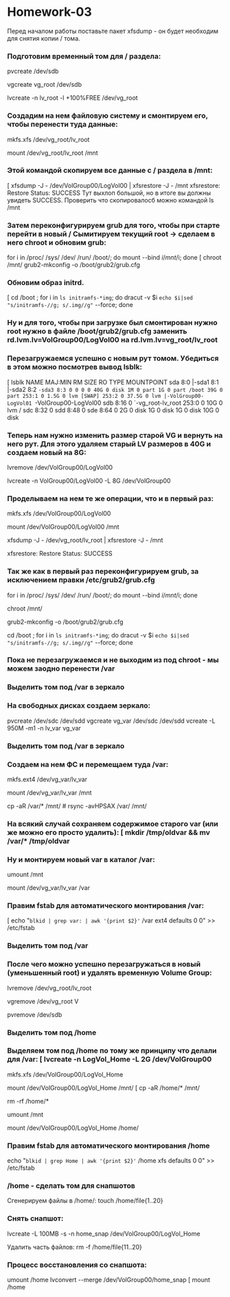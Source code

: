 # Homework-03
 Перед началом работы поставьте пакет xfsdump - он будет необходим для снятия копии / тома.
  
  ### Подготовим временный том для / раздела:
 pvcreate /dev/sdb

 vgcreate vg_root /dev/sdb 

 lvcreate -n lv_root -l +100%FREE /dev/vg_root
 ###  Создадим на нем файловую систему и смонтируем его, чтобы перенести туда данные:
 mkfs.xfs /dev/vg_root/lv_root 

 mount /dev/vg_root/lv_root /mnt
   
    
  ### Этой командой скопируем все данные с / раздела в /mnt:
 [ xfsdump -J - /dev/VolGroup00/LogVol00 | xfsrestore -J - /mnt xfsrestore: Restore Status: SUCCESS
 Тут выхлоп большой, но в итоге вы должны увидеть SUCCESS. Проверить что скопировалосб можно командой ls /mnt
   
    
 ###  Затем переконфигурируем grub для того, чтобы при старте перейти в новый / Сымитируем текущий root -> сделаем в него chroot и обновим grub:
 for i in /proc/ /sys/ /dev/ /run/ /boot/; do mount --bind $i /mnt/$i; done [ chroot /mnt/
 grub2-mkconfig -o /boot/grub2/grub.cfg
      
 ###  Обновим образ initrd. 
 [ cd /boot ; for i in `ls initramfs-*img`; do dracut -v $i `echo $i|sed "s/initramfs-//g; s/.img//g"` --force; done

 ###  Ну и для того, чтобы при загрузке был смонтирован нужно root нужно в файле /boot/grub2/grub.cfg заменить rd.lvm.lv=VolGroup00/LogVol00 на rd.lvm.lv=vg_root/lv_root
   
    
 ### Перезагружаемся успешно с новым рут томом. Убедиться в этом можно посмотрев вывод lsblk:
 [ lsblk
 NAME MAJ:MIN RM SIZE RO TYPE MOUNTPOINT
  sda 8:0
 |-sda1 8:1
 |-sda2 8:2
 `-sda3 8:3
 0 0 0 0
 40G 0 disk 1M 0 part
 1G 0 part /boot 39G 0 part
 253:1 0 1.5G 0 lvm [SWAP] 253:2 0 37.5G 0 lvm
 |-VolGroup00-LogVol01
 `-VolGroup00-LogVol00
 sdb 8:16 0
 `-vg_root-lv_root 253:0 0 10G 0 lvm /
 sdc 8:32 0
 sdd 8:48 0
 sde 8:64 0
 2G 0 disk 1G 0 disk 1G 0 disk
 10G 0 disk
   
    
 ###  Теперь нам нужно изменить размер старой VG и вернуть на него рут. Для этого удаляем старый LV размеров в 40G и создаем новый на 8G:
 lvremove /dev/VolGroup00/LogVol00

 lvcreate -n VolGroup00/LogVol00 -L 8G /dev/VolGroup00
     
 ###  Проделываем на нем те же операции, что и в первый раз:
 mkfs.xfs /dev/VolGroup00/LogVol00

 mount /dev/VolGroup00/LogVol00 /mnt

 xfsdump -J - /dev/vg_root/lv_root | xfsrestore -J - /mnt 

 xfsrestore: Restore Status: SUCCESS
    
 ###  Так же как в первый раз переконфигурируем grub, за исключением правки /etc/grub2/grub.cfg
 for i in /proc/ /sys/ /dev/ /run/ /boot/; do mount --bind $i /mnt/$i; done 

 chroot /mnt/

 grub2-mkconfig -o /boot/grub2/grub.cfg

 cd /boot ; for i in `ls initramfs-*img`; do dracut -v $i `echo $i|sed "s/initramfs-//g; s/.img//g"` --force; done

 ### Пока не перезагружаемся и не выходим из под chroot - мы можем заодно перенести /var
   
 ###   Выделить том под /var в зеркало
  ###   На свободных дисках создаем зеркало:
 pvcreate /dev/sdc /dev/sdd 
 vgcreate vg_var /dev/sdc /dev/sdd 
 vcreate -L 950M -m1 -n lv_var vg_var 
   
  ###  Выделить том под /var в зеркало
   ###  Создаем на нем ФС и перемещаем туда /var: 
   
 mkfs.ext4 /dev/vg_var/lv_var

 mount /dev/vg_var/lv_var /mnt

 cp -aR /var/* /mnt/ # rsync -avHPSAX /var/ /mnt/
 ###  На всякий случай сохраняем содержимое старого var (или же можно его просто удалить): [ mkdir /tmp/oldvar && mv /var/* /tmp/oldvar
 ###  Ну и монтируем новый var в каталог /var:
 umount /mnt

 mount /dev/vg_var/lv_var /var
 ### Правим fstab для автоматического монтирования /var:
 [ echo "`blkid | grep var: | awk '{print $2}'` /var ext4 defaults 0 0" >> /etc/fstab
   
 ###   Выделить том под /var
 ###    После чего можно успешно перезагружаться в новый (уменьшенный root) и удалять временную Volume Group:
 lvremove /dev/vg_root/lv_root

 vgremove /dev/vg_root V

 pvremove /dev/sdb

   
  ###  Выделить том под /home
 ###  Выделяем том под /home по тому же принципу что делали для /var: [ lvcreate -n LogVol_Home -L 2G /dev/VolGroup00

 mkfs.xfs /dev/VolGroup00/LogVol_Home

 mount /dev/VolGroup00/LogVol_Home /mnt/ [ cp -aR /home/* /mnt/

 rm -rf /home/*

 umount /mnt

 mount /dev/VolGroup00/LogVol_Home /home/

 ### Правим fstab для автоматического монтирования /home
 echo "`blkid | grep Home | awk '{print $2}'` /home xfs defaults 0 0" >> /etc/fstab
   
 ###  /home - сделать том для снапшотов
   Сгенерируем файлы в /home/:
 touch /home/file{1..20}
 ### Снять снапшот:
 lvcreate -L 100MB -s -n home_snap /dev/VolGroup00/LogVol_Home 

 Удалить часть файлов:
 rm -f /home/file{11..20}
 ### Процесс восстановления со снапшота:
 umount /home
 lvconvert --merge /dev/VolGroup00/home_snap [ mount /home
